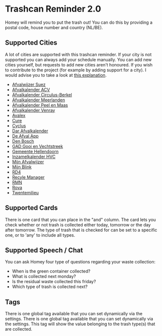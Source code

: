 # Trashcan Reminder 2.0
Homey will remind you to put the trash out! You can do this by providing a postal code, house number and country (NL/BE).

## Supported Cities
A lot of cities are supported with this trashcan reminder. If your city is not supported you can always add your schedule manually. You can add new cities yourself, but requests to add new cities aren't honoured. If you wish to contribute to the project (for example by adding support for a city). I would advise you to take a look at [this explanation](https://github.com/robertraaijmakers/com.trashchecker/tree/master/developers).

- [Afvalwijzer Suez](https://inzamelwijzer.suez.nl/)
- [Afvalkalender ACV](https://www.acv-groep.nl/)
- [Afvalkalender Circulus-Berkel](https://mijn.circulus-berkel.nl)
- [Afvalkalender Meerlanden](https://afvalkalender.meerlanden.nl)
- [Afvalkalender Peel en Maas](https://afvalkalender.peelenmaas.nl)
- [Afvalkalender Venray](https://afvalkalender.venray.nl)
- [Avalex](https://www.avalex.nl/)
- [Cure](https://afvalkalender.cure-afvalbeheer.nl)
- [Cyclus](http://afvalkalender.cyclusnv.nl)
- [Dar Afvalkalender](https://afvalkalender.dar.nl)
- [De Afval App](http://www.deafvalapp.nl/calendar/kalender_start.jsp)
- [Den Bosch](http://denbosch.afvalstoffendienstkalender.nl)
- [GAD Gooi en Vechtstreek](https://inzamelkalender.gad.nl/)
- [Gemeente Hellendoorn](https://www.hellendoorn.nl/wonen-leven/publicatie/afval)
- [Inzamelkalender HVC](https://inzamelkalender.hvcgroep.nl)
- [Mijn Afvalwijzer](http://www.mijnafvalwijzer.nl)
- [Mijn Blink](https://mijnblink.nl/)
- [RD4](https://rd4.syzygy.eu)
- [Recyle Manager](http://www.recyclemanager.nl)
- [RMN](https://inzamelschema.rmn.nl)
- [Rova](https://www.rova.nl)
- [Twentemilieu](https://www.twentemilieu.nl)

## Supported Cards
There is one card that you can place in the "and" column. The card lets you check whether or not trash is collected either today, tomorrow or the day after tomorrow. The type of trash that is checked for can be set to a specific one, or to 'any' to include all types.

## Supported Speech / Chat
You can ask Homey four type of questions regarding your waste collection:
- When is the green container collected?
- What is collected next monday?
- Is the residual waste collected this friday?
- Which type of trash is collected next?

## Tags
There is one global tag available that you can set dynamically via the settings. There is one global tag available that you can set dynamically via the settings. This tag will show the value belonging to the trash type(s) that are collected.
